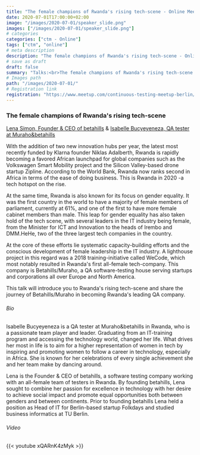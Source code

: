 ```yaml
---
title: "The female champions of Rwanda's rising tech-scene - Online Meetup"
date: 2020-07-01T17:00:00+02:00
image: "/images/2020-07-01/speaker_slide.png"
images: ["/images/2020-07-01/speaker_slide.png"]
# categories
categories: ["ctm - Online"]
tags: ["ctm", "online"]
# meta description
description: "The female champions of Rwanda's rising tech-scene - Online Meetup"
# save as draft
draft: false
summary: "Talks:<br>The female champions of Rwanda's rising tech-scene (Lena Simon & Isabelle Bucyeyeneza)"
# Images path
path: "/images/2020-07-01/"
# Registration link
registration: "https://www.meetup.com/continuous-testing-meetup-berlin/events/271392757/"
---
```


### The female champions of Rwanda's rising tech-scene
[Lena Simon, Founder & CEO of betahills](https://www.linkedin.com/in/lena-simon-261492184/) & [Isabelle Bucyeyeneza, QA tester at Muraho&betahills](https://www.linkedin.com/in/bucyeyeneza-isabelle-ctfl-ctfl-pt-261409193/)

With the addition of two new innovation hubs per year, the latest most recently funded by Klarna founder Niklas Adalberth, Rwanda is rapidly becoming a favored African launchpad for global companies such as the Volkswagen Smart Mobility project and the Silicon Valley-based drone startup Zipline. According to the World Bank, Rwanda now ranks second in Africa in terms of the ease of doing business. This is Rwanda in 2020 -a tech hotspot on the rise.

At the same time, Rwanda is also known for its focus on gender equality. It was the first country in the world to have a majority of female members of parliament, currently at 61%, and one of the first to have more female cabinet members than male. This leap for gender equality has also taken hold of the tech scene, with several leaders in the IT industry being female, from the Minister for ICT and Innovation to the heads of Irembo and DMM.HeHe, two of the three largest tech companies in the country.

At the core of these efforts lie systematic capacity-building efforts and the conscious development of female leadership in the IT industry. A lighthouse project in this regard was a 2018 training-initiative called WeCode, which most notably resulted in Rwanda's first all-female tech-company. This company is Betahills/Muraho, a QA software-testing house serving startups and corporations all over Europe and North America.

This talk will introduce you to Rwanda's rising tech-scene and share the journey of Betahills/Muraho in becoming Rwanda's leading QA company.


###### Bio
Isabelle Bucyeyeneza is a QA tester at Muraho&betahills in Rwanda, who is a passionate team player and leader. Graduating from an IT-training program and accessing the technology world, changed her life. What drives her most in life is to aim for a higher representation of women in tech by inspiring and promoting women to follow a career in technology, especially in Africa. She is known for her celebrations of every single achievement she and her team make by dancing around.

Lena is the Founder & CEO of betahills, a software testing company working with an all-female team of testers in Rwanda. By founding betahills, Lena sought to combine her passion for excellence in technology with her desire to achieve social impact and promote equal opportunities both between genders and between continents. Prior to founding betahills Lena held a position as Head of IT for Berlin-based startup Folkdays and studied business informatics at TU Berlin.

###### Video
{{< youtube xQARnK4zMyk >}}